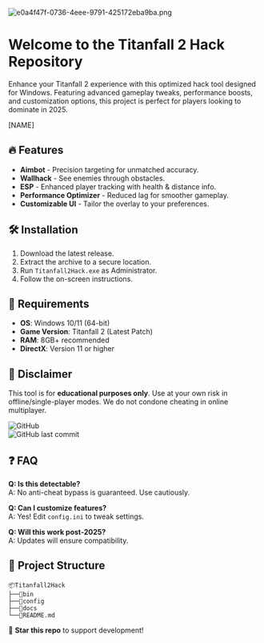 ![e0a4f47f-0736-4eee-9791-425172eba9ba.png](https://i.postimg.cc/05LM1bYD/e0a4f47f-0736-4eee-9791-425172eba9ba.png)

# Welcome to the Titanfall 2 Hack Repository  

Enhance your Titanfall 2 experience with this optimized hack tool designed for Windows. Featuring advanced gameplay tweaks, performance boosts, and customization options, this project is perfect for players looking to dominate in 2025.  

[NAME]  

## 🔥 Features  
- **Aimbot** - Precision targeting for unmatched accuracy.  
- **Wallhack** - See enemies through obstacles.  
- **ESP** - Enhanced player tracking with health & distance info.  
- **Performance Optimizer** - Reduced lag for smoother gameplay.  
- **Customizable UI** - Tailor the overlay to your preferences.  

## 🛠️ Installation  
1. Download the latest release.  
2. Extract the archive to a secure location.  
3. Run `Titanfall2Hack.exe` as Administrator.  
4. Follow the on-screen instructions.  

## 📌 Requirements  
- **OS**: Windows 10/11 (64-bit)  
- **Game Version**: Titanfall 2 (Latest Patch)  
- **RAM**: 8GB+ recommended  
- **DirectX**: Version 11 or higher  

## 📜 Disclaimer  
This tool is for **educational purposes only**. Use at your own risk in offline/single-player modes. We do not condone cheating in online multiplayer.  

![GitHub](https://img.shields.io/github/license/Titanfall2Hack/repo?style=flat-square)  
![GitHub last commit](https://img.shields.io/github/last-commit/Titanfall2Hack/repo?style=flat-square)  

## ❓ FAQ  
**Q: Is this detectable?**  
A: No anti-cheat bypass is guaranteed. Use cautiously.  

**Q: Can I customize features?**  
A: Yes! Edit `config.ini` to tweak settings.  

**Q: Will this work post-2025?**  
A: Updates will ensure compatibility.  

## 📂 Project Structure  
```plaintext
📦Titanfall2Hack  
├──📂bin  
├──📂config  
├──📂docs  
└──📜README.md  
```  

🌟 **Star this repo** to support development!